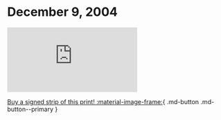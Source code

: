 # December 9, 2004

![](https://www.achewood.com/comic.php?date=12092004)

[Buy a signed strip of this print! :material-image-frame:](https://achewood-holiday-pop-up.myshopify.com/products/strip#12092004){ .md-button .md-button--primary }
